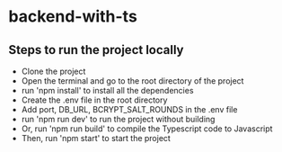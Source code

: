 # backend-with-ts
## Steps to run the project locally
- Clone the project
- Open the terminal and go to the root directory of the project
- run 'npm install' to install all the dependencies
- Create the .env file in the root directory
- Add port, DB_URL, BCRYPT_SALT_ROUNDS in the .env file
- run 'npm run dev' to run the project without building
- Or, run 'npm run build' to compile the Typescript code to Javascript
- Then, run 'npm start' to start the project 
